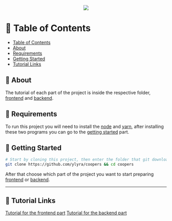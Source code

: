 <p align="center">
  <img src="https://i.imgur.com/JPOfn7Z.png" />
</p>

:bookmark_tabs: Table of Contents
================
<!-- ts -->
  - [Table of Contents](#bookmark_tabs-table-of-contents)
  - [About](#newspaper-about)
  - [Requirements](#dart-requirements)
  - [Getting Started](#memo-getting-started)
  - [Tutorial Links](#link-tutorial-links)
<!-- te -->

## :newspaper: About

The tutorial of each part of the project is inside the respective folder, [frontend](web#getting-started) and [backend](api#getting-started).

## :dart: Requirements

To run this project you will need to install the [node](https://nodejs.org/) and [yarn](https://yarnpkg.com/), after installing these two programs you can go to the [getting started](#getting-started) part.

## :memo: Getting Started

```bash
# Start by cloning this project, then enter the folder that git downloaded.
git clone https://github.com/ylyra/coopers && cd coopers
```

After that choose which part of the project you want to start preparing [frontend](web#getting-started) or [backend](api#getting-started).

___

## :link: Tutorial Links
[Tutorial for the frontend part](web#getting-started)
[Tutorial for the backend part](api#getting-started)